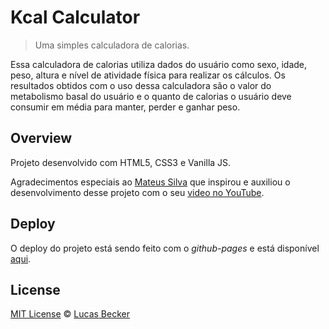 # Kcal Calculator
> Uma simples calculadora de calorias.

Essa calculadora de calorias utiliza dados do usuário como sexo, idade, peso, altura e nível de atividade física para realizar os cálculos. Os resultados obtidos com o uso dessa calculadora são o valor do metabolismo basal do usuário e o quanto de calorias o usuário deve consumir em média para manter, perder e ganhar peso. 

## Overview
Projeto desenvolvido com HTML5, CSS3 e Vanilla JS.

Agradecimentos especiais ao [Mateus Silva](https://www.instagram.com/imateus.silva/) que inspirou e auxiliou o desenvolvimento desse projeto com o seu [video no YouTube](https://www.youtube.com/watch?v=yiDq9wUiUjc).

## Deploy
O deploy do projeto está sendo feito com o *github-pages* e está disponível [aqui](https://lucasbecker.github.io/kcal-calculator/).

## License
[MIT License](./LICENSE) © [Lucas Becker](http://lucasbecker.github.io/)
